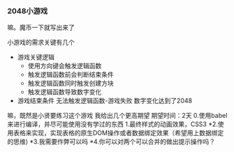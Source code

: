 ### 2048小游戏
嘛。魔币一下就写出来了

小游戏的需求关键有几个

- 游戏关键逻辑
    - 使用方向键会触发逻辑函数
    - 触发逻辑函数前会判断结束条件
    - 触发逻辑函数同时触发创建方块
    - 触发逻辑函数导致数字变化
- 游戏结束条件
    无法触发逻辑函数-游戏失败
    数字变化达到了2048


嘛，既然是小贤要练习这个游戏
我给出几个更高期望
期望时间：2天
0.使用babel来进行编译，并尽可能使用没有学过的东西
1.最终样式的动画效果，CSS3
*2.使用表格来实现，实现表格的原生DOM操作或者数据绑定效果（希望用上数据绑定的思维)
*3.我需要作弊可以吗
*4.你可以对两个可以合并的做出提示操作吗？